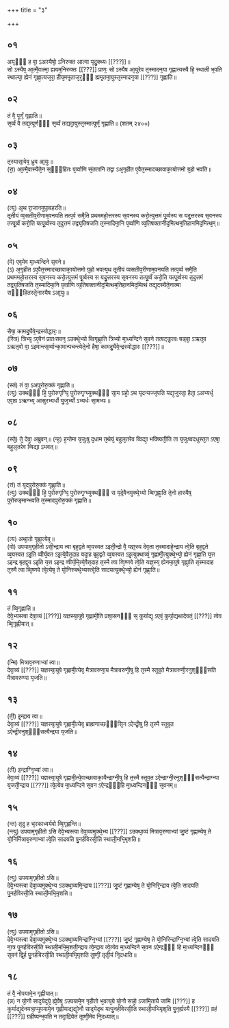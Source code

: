 +++
title = "३"

+++
## ०१
अय᳘ᳫँ᳘ ह वा᳘ ऽअस्यैषो᳘ ऽनिरुक्त आत्मा य᳘दु᳘क्थ्यः [[???]]॥  
सो ऽस्यैष᳘ आ᳘त्मै᳘वात्मा᳘ ह्ययम᳘निरुक्तः [[???]] प्राणः᳘ सो ऽस्यैष आ᳘युरेव त᳘स्मादन᳘या गृह्णात्यस्यै हि᳘ स्थाली भ᳘वति स्थाल्या᳘ ह्येनं गृह्णा᳘त्यज᳘रा᳘ हीय᳘ममृ᳘ताज᳘र᳘ᳫं᳘ ह्यमृ᳘तमा᳘युस्त᳘स्मादन᳘या [[???]] गृह्णाति॥  
## ०२
तं वै᳘ पूर्णं᳘ गृह्णाति॥  
स᳘र्व्वं वै तद्य᳘त्पूर्णᳫँ᳭ स᳘र्व्वं तद्यदा᳘युस्त᳘स्मात्पूर्णं᳘ गृह्णाति॥ (शतम् २४००)   
## ०३
त᳘स्यासा᳘वेव᳘ ध्रुव आ᳘युः॥  
(रा᳘) आ᳘त्मै᳘वास्यैते᳘न स᳘ᳫँ᳘हितः प᳘र्व्वाणि सं᳘ततानि तद्वा ऽअ᳘गृहीत ए᳘वैत᳘स्मादच्छावाका᳘योत्तमो ग्र᳘हो भवति॥  
## ०४
(त्य᳘) अ᳘थ रा᳘जानमुपा᳘वहरति॥  
तृ᳘तीयं व्व᳘सतीव᳘रीणाम᳘वनयति तत्प᳘र्व समै᳘ति प्रथममहो᳘त्तरस्य स᳘वनस्य करो᳘त्युत्तमं पू᳘र्व्वस्य स यदु᳘त्तरस्य स᳘वनस्य तत्पू᳘र्व्वं करो᳘ति यत्पू᳘र्व्वस्य त᳘दुत्तमं तद्व्य᳘तिषजति त᳘स्मादिमा᳘नि प᳘र्व्वाणि व्य᳘तिषक्तानीद᳘मित्थम᳘तिहानमिद᳘मित्थ᳘म्॥  
## ०५
(मे) एव᳘मेव मा᳘ध्यन्दिने स᳘वने॥  
(ऽ) अ᳘गृहीत ऽए᳘वैत᳘स्मादच्छावाका᳘योत्तमो ग्र᳘हो भवत्य᳘थ तृ᳘तीयं व्वसतीव᳘रीणाम᳘वनयति तत्प᳘र्व्व समै᳘ति प्रथममहो᳘त्तरस्य स᳘वनस्य करो᳘त्युत्तमं पू᳘र्व्वस्य स यदु᳘त्तरस्य स᳘वनस्य तत्पू᳘र्व्वं करो᳘ति यत्पू᳘र्व्वस्य त᳘दुत्तमं तद्व्य᳘तिषजति त᳘स्मादिमा᳘नि प᳘र्व्वाणि व्य᳘तिषक्तानीद᳘मित्थम᳘तिहानमिद᳘मित्थं तद्य᳘दस्यैते᳘नात्मा सᳫँ᳘हितस्ते᳘नास्यैष ऽआ᳘युः॥  
## ०६
सैषा᳘ कामदु᳘घैवे᳘न्द्रस्योद्धारः᳘॥  
(स्त्रि) त्रिभ्य᳘ ऽए᳘वैनं प्रातःसवन᳘ ऽउक्थे᳘भ्यो व्विगृह्णा᳘ति त्रिभ्यो मा᳘ध्यन्दिने स᳘वने तत्षट्कृ᳘त्वः षड्वा᳘ ऽऋत᳘व ऽऋत᳘वो वा᳘ ऽइमान्त्स᳘र्व्वान्का᳘मान्पचन्त्येते᳘नो हैषा᳘ कामदु᳘घैवे᳘न्द्रस्योद्धारः [[???]]॥  
## ०७
(स्तं) तं वा᳘ ऽअपुरोरु᳘क्कं गृह्णाति॥  
(त्यु) उक्थᳫँ᳭ हि᳘ पुरोरुगृग्घि᳘ पुरोरुगृ᳘ग्घ्युक्थᳫँ᳭ सा᳘म ग्रहो᳘ ऽथ य᳘दन्यज्ज᳘पति यद्य᳘जुस्ता᳘ हैता᳘ ऽअभ्यर्ध᳘ एवा᳘ग्र ऽऋग्भ्य᳘ आसुरभ्यर्धो यु᳘जुर्भ्यो ऽभ्यर्धः सा᳘मभ्यः॥  
## ०८
(स्ते᳘) ते᳘ देवा᳘ अब्रुवन्॥ 
(न्ह᳘) ह᳘न्तेमा य᳘जुःषु द᳘धाम त᳘थेयं᳘ बहुल᳘तरेव व्विद्या᳘ भविष्यती᳘ति ता य᳘जुःष्वदधुस्त᳘त ऽएषा᳘ बहुल᳘तरेव व्विद्या ऽभवत्॥  
## ०९
(त्तं) तं य᳘दपुरोरु᳘क्कं गृह्णा᳘ति॥  
(त्यु) उक्थᳫँ᳭ हि᳘ पुरोरुगृग्घि᳘ पुरोरुगृ᳘ग्घ्युक्थᳫँ᳭ स य᳘दे᳘वैनमुक्थे᳘भ्यो व्विगृह्णा᳘ति ते᳘नो हास्यैष᳘ पुरोरुङ्मान्भवति त᳘स्मादपुरोरु᳘क्कं गृह्णाति॥  
## १०
(त्य) अथा᳘तो गृह्णा᳘त्येव᳘॥  
(वो) उपयाम᳘गृहीतो ऽसी᳘न्द्राय त्वा बृह᳘द्वते व्व᳘यस्वत ऽइती᳘न्द्रो वै᳘ यज्ञ᳘स्य देव᳘ता त᳘स्मादाहे᳘न्द्राय त्वे᳘ति बृह᳘द्वते व्व᳘यस्वत ऽइ᳘ति व्वीर्य᳘वत ऽइ᳘त्ये᳘वैत᳘दाह यदा᳘ह बृह᳘द्वते व्व᳘यस्वत ऽइ᳘त्युक्थाव्यं᳘ गृह्णामी᳘त्युक्थे᳘भ्यो᳘ ह्येनं गृह्णा᳘ति य᳘त्त ऽइन्द्र बृहद्व᳘य ऽइ᳘ति य᳘त्त ऽइन्द्र व्वीर्य᳘मि᳘त्ये᳘वैत᳘दाह त᳘स्मै त्वा व्वि᳘ष्णवे त्वे᳘ति यज्ञ᳘स्य᳘ ह्येनमा᳘युषे गृह्णा᳘ति त᳘स्मादाह त᳘स्मै त्वा व्वि᳘ष्णवे त्वे᳘त्येष᳘ ते यो᳘निरुक्थे᳘भ्यस्त्वे᳘ति सादयत्युक्थे᳘भ्यो᳘ ह्येनं गृह्णा᳘ति॥  
## ११
तं व्वि᳘गृह्णाति॥  
देवे᳘भ्यस्त्वा देवा᳘व्यं [[???]] यज्ञस्या᳘युषे गृह्णामी᳘ति प्रशा᳘सनᳫँ᳭ स᳘ कुर्याद्य᳘ ऽएवं᳘ कुर्या᳘द्यथादेवतं᳘ [[???]] त्वेव व्वि᳘गृह्णीयात्॥  
## १२
(न्मि) मित्राव᳘रुणाभ्यां त्वा॥  
देवा᳘व्यं [[???]] यज्ञस्या᳘युषे गृह्णामी᳘त्येव᳘ मैत्रावरुणा᳘य मैत्रावरुणी᳘षु हि त᳘स्मै स्तुव᳘ते मैत्रावरुणी᳘रनुश᳘ᳫं᳘सति मैत्रावरुण्या य᳘जति॥  
## १३
(ती᳘) इ᳘न्द्राय त्वा॥  
देवा᳘व्यं [[???]] यज्ञस्या᳘युषे गृह्णामी᳘त्येव᳘ ब्राह्मणाच्छᳫँ᳭सि᳘न ऽऐन्द्री᳘षु हि त᳘स्मै स्तुव᳘त ऽऐन्द्री᳘रनुश᳘ᳫँ᳘सत्यैन्द्र्या य᳘जति॥  
## १४
(ती) इन्द्राग्नि᳘भ्यां त्वा॥  
देवा᳘व्यं [[???]] यज्ञस्या᳘युषे गृह्णामी᳘त्ये᳘वाच्छावाका᳘यैन्द्राग्नी᳘षु हि त᳘स्मै स्तुव᳘त ऽऐन्द्राग्नी᳘रनुश᳘ᳫँ᳘सत्यैन्द्राग्न्या य᳘जती᳘न्द्राय [[???]] त्वे᳘त्येव मा᳘ध्यन्दिने स᳘वन ऽऐन्द्रᳫँ᳭हि मा᳘ध्यन्दिनᳫँ᳭ स᳘वनम्॥  
## १५
(न्त) त᳘दु ह च᳘रकाध्वर्यवो व्वि᳘गृह्णन्ति॥  
(न्त्यु) उपयाम᳘गृहीतो ऽसि देवे᳘भ्यस्त्वा देवा᳘व्यमुक्थे᳘भ्य [[???]] ऽउक्था᳘व्यं मित्राव᳘रुणाभ्यां जु᳘ष्टं गृह्णाम्येष᳘ ते यो᳘निर्मित्राव᳘रुणाभ्यां त्वे᳘ति सादयति पु᳘नर्हविरसी᳘ति स्थाली᳘मभि᳘मृशति॥  
## १६
(त्यु) उपयाम᳘गृहीतो ऽसि॥  
देवे᳘भ्यस्त्वा देवा᳘व्यमुक्थे᳘भ्य ऽउक्था᳘व्यमि᳘न्द्राय [[???]] जु᳘ष्टं गृह्णाम्येष᳘ ते यो᳘निरि᳘न्द्राय त्वे᳘ति सादयति पु᳘नर्हविरसी᳘ति स्थाली᳘मभि᳘मृशति॥  
## १७
(त्यु) उपयाम᳘गृहीतो ऽसि॥  
देवे᳘भ्यस्त्वा देवा᳘व्यमुक्थे᳘भ्य ऽउक्था᳘व्यमिन्द्राग्नि᳘भ्यां [[???]] जु᳘ष्टं गृह्णाम्येष᳘ ते यो᳘निरिन्द्राग्नि᳘भ्यां त्वे᳘ति सादयति ना᳘त्र पु᳘नर्हविरसी᳘ति स्थाली᳘मभि᳘मृशती᳘न्द्राय त्वे᳘न्द्राय त्वे᳘त्येव मा᳘ध्यन्दिने स᳘वन ऽऐन्द्रᳫँ᳭ हि मा᳘ध्यन्दिनᳫँ᳭ स᳘वनं द्वि᳘र्ह पु᳘नर्हविरसी᳘ति स्थाली᳘मभि᳘मृशति तूष्णीं᳘ तृती᳘यं नि᳘दधाति॥  
## १८
तं वै᳘ नोपयामे᳘न गृह्णीयात्॥  
(न्न) न यो᳘नौ साद᳘येद᳘ग्रे᳘ ह्ये᳘वैष᳘ ऽउपयामे᳘न गृहीतो भ᳘वत्य᳘ग्रे यो᳘नौ सन्नो᳘ ऽजामि᳘तायै जामि [[???]] ह कुर्याद्य᳘देनमत्रा᳘प्युपयामे᳘न गृह्णीयाद्यद्यो᳘नौ साद᳘येद᳘थ यत्पु᳘नर्हविरसी᳘ति स्थाली᳘मभिमृश᳘ति पु᳘न᳘र्ह्यस्यै [[???]] ग्रहं [[???]] ग्रहीष्यन्भ᳘वति न तदा᳘द्रियेत तूष्णी᳘मेव नि᳘दध्यात्॥  
